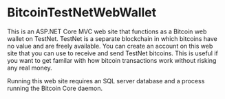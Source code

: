 # BitcoinTestNetWebWallet

This is an ASP.NET Core MVC web site that functions as a Bitcoin web wallet on TestNet. TestNet is a separate blockchain in which bitcoins have no value and are freely available. You can create an account on this web site that you can use to receive and send TestNet bitcoins. This is useful if you want to get familar with how bitcoin transactions work without risking any real money.

Running this web site requires an SQL server database and a process running the Bitcoin Core daemon.
